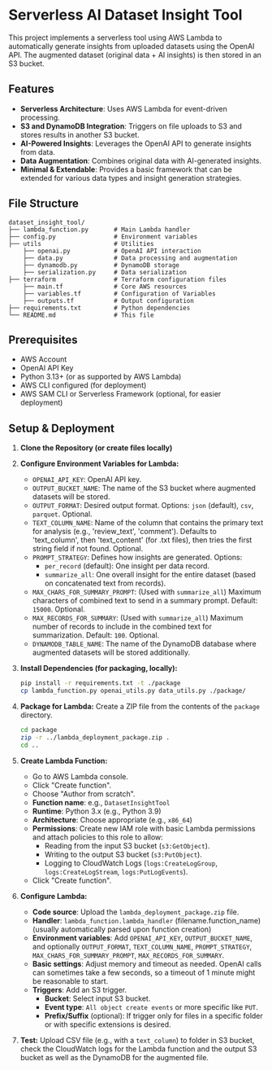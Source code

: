 # Serverless AI Dataset Insight Tool

This project implements a serverless tool using AWS Lambda to automatically generate insights from uploaded datasets using the OpenAI API. 
The augmented dataset (original data + AI insights) is then stored in an S3 bucket.

## Features

* **Serverless Architecture**: Uses AWS Lambda for event-driven processing.
* **S3 and DynamoDB Integration**: Triggers on file uploads to S3 and stores results in another S3 bucket.
* **AI-Powered Insights**: Leverages the OpenAI API to generate insights from data.
* **Data Augmentation**: Combines original data with AI-generated insights.
* **Minimal & Extendable**: Provides a basic framework that can be extended for various data types and insight generation strategies.

## File Structure
```
dataset_insight_tool/
├── lambda_function.py       # Main Lambda handler
├── config.py                # Environment variables
├── utils                    # Utilities
    ├── openai.py            # OpenAI API interaction
    ├── data.py              # Data processing and augmentation
    ├── dynamodb.py          # DynamoDB storage
    ├── serialization.py     # Data serialization
├── terraform                # Terraform configuration files
    ├── main.tf              # Core AWS resources
    ├── variables.tf         # Configuration of Variables
    ├── outputs.tf           # Output configuration
├── requirements.txt         # Python dependencies
└── README.md                # This file
```

## Prerequisites

* AWS Account
* OpenAI API Key
* Python 3.13+ (or as supported by AWS Lambda)
* AWS CLI configured (for deployment)
* AWS SAM CLI or Serverless Framework (optional, for easier deployment)

## Setup & Deployment

1.  **Clone the Repository (or create files locally)**

2.  **Configure Environment Variables for Lambda:**
    * `OPENAI_API_KEY`:  OpenAI API key.
    * `OUTPUT_BUCKET_NAME`: The name of the S3 bucket where augmented datasets will be stored.
    * `OUTPUT_FORMAT`: Desired output format. Options: `json` (default), `csv`, `parquet`. Optional.
    * `TEXT_COLUMN_NAME`: Name of the column that contains the primary text for analysis (e.g., 'review_text', 'comment'). Defaults to 'text_column', then 'text_content' (for .txt files), then tries the first string field if not found. Optional.
    * `PROMPT_STRATEGY`: Defines how insights are generated. Options:
        * `per_record` (default): One insight per data record.
        * `summarize_all`: One overall insight for the entire dataset (based on concatenated text from records).
    * `MAX_CHARS_FOR_SUMMARY_PROMPT`: (Used with `summarize_all`) Maximum characters of combined text to send in a summary prompt. Default: `15000`. Optional.
    * `MAX_RECORDS_FOR_SUMMARY`: (Used with `summarize_all`) Maximum number of records to include in the combined text for summarization. Default: `100`. Optional.
    * `DYNAMODB_TABLE_NAME`: The name of the DynamoDB database where augmented datasets will be stored additionally.



3.  **Install Dependencies (for packaging, locally):**
    ```bash
    pip install -r requirements.txt -t ./package
    cp lambda_function.py openai_utils.py data_utils.py ./package/
    ```

4.  **Package for Lambda:**
    Create a ZIP file from the contents of the `package` directory.
    ```bash
    cd package
    zip -r ../lambda_deployment_package.zip .
    cd ..
    ```

5.  **Create Lambda Function:**
    * Go to AWS Lambda console.
    * Click "Create function".
    * Choose "Author from scratch".
    * **Function name**: e.g., `DatasetInsightTool`
    * **Runtime**: Python 3.x (e.g., Python 3.9)
    * **Architecture**: Choose appropriate (e.g., `x86_64`)
    * **Permissions**: Create new IAM role with basic Lambda permissions and attach policies to this role to allow:
        * Reading from the input S3 bucket (`s3:GetObject`).
        * Writing to the output S3 bucket (`s3:PutObject`).
        * Logging to CloudWatch Logs (`logs:CreateLogGroup`, `logs:CreateLogStream`, `logs:PutLogEvents`).
    * Click "Create function".

6.  **Configure Lambda:**
    * **Code source**: Upload the `lambda_deployment_package.zip` file.
    * **Handler**: `lambda_function.lambda_handler` (filename.function_name) (usually automatically parsed upon function creation)
    * **Environment variables**: Add `OPENAI_API_KEY`, `OUTPUT_BUCKET_NAME`, and optionally `OUTPUT_FORMAT`, `TEXT_COLUMN_NAME`, `PROMPT_STRATEGY`, `MAX_CHARS_FOR_SUMMARY_PROMPT`, `MAX_RECORDS_FOR_SUMMARY`.
    * **Basic settings**: Adjust memory and timeout as needed. OpenAI calls can sometimes take a few seconds, so a timeout of 1 minute might be reasonable to start.
    * **Triggers**: Add an S3 trigger.
        * **Bucket**: Select input S3 bucket.
        * **Event type**: `All object create events` or more specific like `PUT`.
        * **Prefix/Suffix** (optional): If trigger only for files in a specific folder or with specific extensions is desired.

7.  **Test:**
    Upload CSV file (e.g., with a `text_column`) to folder in S3 bucket, check the CloudWatch logs for the Lambda function and the output S3 bucket as well as the DynamoDB for the augmented file.

